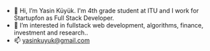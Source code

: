 - 👋 Hi, I’m Yasin Küyük. I'm 4th grade student at ITU and I work for Startupfon as Full Stack Developer.
- 👀 I’m interested in fullstack web development, algorithms, finance, investment and research..
- 📫 yasinkuyuk@gmail.com

<!---
yasinkuyuk/yasinkuyuk is a ✨ special ✨ repository because its `README.md` (this file) appears on your GitHub profile.
You can click the Preview link to take a look at your changes.
--->
